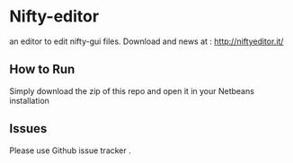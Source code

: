 Nifty-editor
===========

an editor to edit nifty-gui files. Download and news at : http://niftyeditor.it/

## How to Run

Simply download the zip of this repo and open it in your Netbeans installation

## Issues 

Please use Github issue tracker . 
